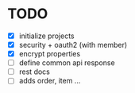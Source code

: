 # TODO

- [x] initialize projects
- [x] security + oauth2 (with member)
- [x] encrypt properties
- [ ] define common api response
- [ ] rest docs
- [ ] adds order, item ... 